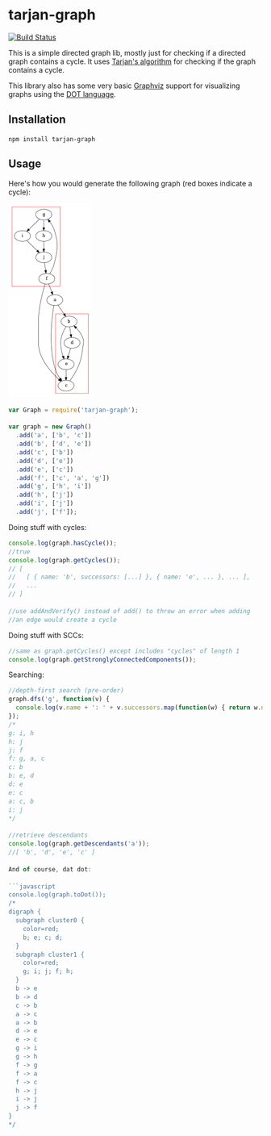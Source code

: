 # tarjan-graph

[![Build Status](https://travis-ci.org/tmont/tarjan-graph.png)](https://travis-ci.org/tmont/tarjan-graph)

This is a simple directed graph lib, mostly just for checking if a
directed graph contains a cycle. It uses 
[Tarjan's algorithm](https://en.wikipedia.org/wiki/Tarjan's_strongly_connected_components_algorithm)
for checking if the graph contains a cycle.

This library also has some very basic [Graphviz](http://www.graphviz.org/) support
for visualizing graphs using the [DOT language](http://www.graphviz.org/doc/info/lang.html).

## Installation
```
npm install tarjan-graph
```

## Usage

Here's how you would generate the following graph (red boxes indicate a cycle):

![Dat Graph](./docs/two-cycles.png)

```javascript
var Graph = require('tarjan-graph');

var graph = new Graph()
  .add('a', ['b', 'c'])
  .add('b', ['d', 'e'])
  .add('c', ['b'])
  .add('d', ['e'])
  .add('e', ['c'])
  .add('f', ['c', 'a', 'g'])
  .add('g', ['h', 'i'])
  .add('h', ['j'])
  .add('i', ['j'])
  .add('j', ['f']);
```

Doing stuff with cycles:

```javascript
console.log(graph.hasCycle()); 
//true
console.log(graph.getCycles());
// [ 
//   [ { name: 'b', successors: [...] }, { name: 'e', ... }, ... ], 
//   ... 
// ]

//use addAndVerify() instead of add() to throw an error when adding
//an edge would create a cycle
```

Doing stuff with SCCs:

```javascript
//same as graph.getCycles() except includes "cycles" of length 1
console.log(graph.getStronglyConnectedComponents());
```

Searching:

```javascript
//depth-first search (pre-order)
graph.dfs('g', function(v) {
  console.log(v.name + ': ' + v.successors.map(function(w) { return w.name; }).join(', '));
});
/*
g: i, h
h: j
j: f
f: g, a, c
c: b
b: e, d
d: e
e: c
a: c, b
i: j
*/

//retrieve descendants
console.log(graph.getDescendants('a')); 
//[ 'b', 'd', 'e', 'c' ]

And of course, dat dot:

```javascript
console.log(graph.toDot());
/*
digraph {
  subgraph cluster0 {
    color=red;
    b; e; c; d;
  }
  subgraph cluster1 {
    color=red;
    g; i; j; f; h;
  }
  b -> e
  b -> d
  c -> b
  a -> c
  a -> b
  d -> e
  e -> c
  g -> i
  g -> h
  f -> g
  f -> a
  f -> c
  h -> j
  i -> j
  j -> f
}
*/
```
